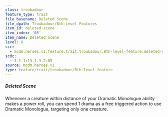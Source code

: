 ```yaml
---
class: troubadour
feature_type: trait
file_basename: Deleted Scene
file_dpath: Troubadour/8th-Level Features
item_id: deleted-scene
item_index: '05'
item_name: Deleted Scene
level: 8
scc:
  - mcdm.heroes.v1:feature.trait.troubadour.8th-level-feature:deleted-scene
scdc:
  - 1.1.1:13.1.3.2:05
source: mcdm.heroes.v1
type: feature/trait/troubadour/8th-level-feature
---
```


##### Deleted Scene

Whenever a creature within distance of your Dramatic Monologue ability makes a power roll, you can spend 1 drama as a free triggered action to use Dramatic Monologue, targeting only one creature.
